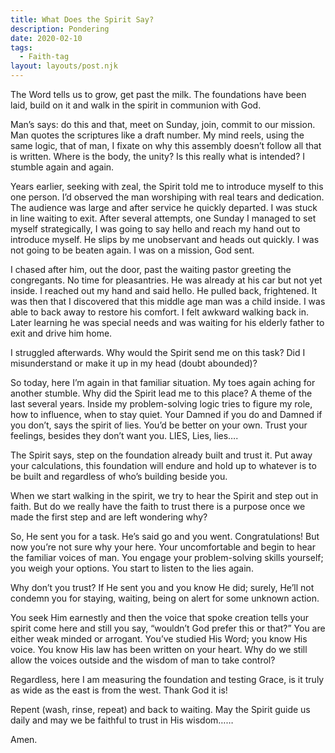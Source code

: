 ```yaml
---
title: What Does the Spirit Say?
description: Pondering
date: 2020-02-10
tags:
  - Faith-tag
layout: layouts/post.njk
---
```




The Word tells us to grow, get past the milk.  The foundations have been laid, build on it and walk in the spirit in communion with God.
  
Man’s says: do this and that, meet on Sunday, join, commit to our mission.  Man quotes the scriptures like a draft number.  My mind reels, using the same logic, that of man, I fixate on why this assembly doesn’t follow all that is written.  Where is the body, the unity?  Is this really what is intended?  I stumble again and again.

Years earlier, seeking with zeal, the Spirit told me to introduce myself to this one person.  I’d observed the man worshiping with real tears and dedication.  The audience was large and after service he quickly departed. I was stuck in line waiting to exit.  After several attempts, one Sunday I managed to set myself strategically, I was going to say hello and reach my hand out to introduce myself.  He slips by me unobservant and heads out quickly.  I was not going to be beaten again.  I was on a mission, God sent.

I chased after him, out the door, past the waiting pastor greeting the congregants.  No time for pleasantries.  He was already at his car but not yet inside.  I reached out my hand and said hello.  He pulled back, frightened.  It was then that I discovered that this middle age man was a child inside.  I was able to back away to restore his comfort.  I felt awkward walking back in.  Later learning he was special needs and was waiting for his elderly father to exit and drive him home.

I struggled afterwards.  Why would the Spirit send me on this task?  Did I misunderstand or make it up in my head (doubt abounded)?

So today, here I’m again in that familiar situation.  My toes again aching for another stumble.  Why did the Spirit lead me to this place?  A theme of the last several years.   Inside my problem-solving logic tries to figure my role, how to influence, when to stay quiet. Your Damned if you do and Damned if you don’t, says the spirit of lies.  You’d be better on your own.  Trust your feelings, besides they don’t want you. LIES, Lies, lies….

The Spirit says, step on the foundation already built and trust it.  Put away your calculations, this foundation will endure and hold up to whatever is to be built and regardless of who’s building beside you. 
 
When we start walking in the spirit, we try to hear the Spirit and step out in faith.  But do we really have the faith to trust there is a purpose once we made the first step and are left wondering why?
  
So, He sent you for a task.  He’s said go and you went.  Congratulations! But now you’re not sure why your here.  Your uncomfortable and begin to hear the familiar voices of man.  You engage your problem-solving skills yourself; you weigh your options.  You start to listen to the lies again.
  
Why don’t you trust?  If He sent you and you know He did; surely, He’ll not condemn you for staying, waiting, being on alert for some unknown action.
  
You seek Him earnestly and then the voice that spoke creation tells your spirit come here and still you say, “wouldn’t God prefer this or that?”  You are either weak minded or arrogant.  You’ve studied His Word; you know His voice.  You know His law has been written on your heart.  Why do we still allow the voices outside and the wisdom of man to take control?

Regardless, here I am measuring the foundation and testing Grace, is it truly as wide as the east is from the west. Thank God it is!
  
Repent (wash, rinse, repeat) and back to waiting.  May the Spirit guide us daily and may we be faithful to trust in His wisdom……  

Amen.

